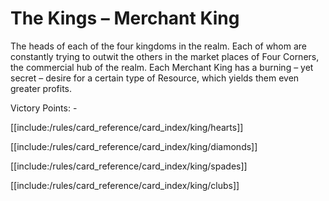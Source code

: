 # The Kings – Merchant King

The heads of each of the four kingdoms in the realm. Each of whom are constantly trying to outwit the others in the market places of Four Corners, the commercial hub of the realm. Each Merchant King has a burning – yet secret – desire for a certain type of Resource, which yields them even greater profits.

Victory Points: -

[[include:/rules/card_reference/card_index/king/hearts]]

[[include:/rules/card_reference/card_index/king/diamonds]]

[[include:/rules/card_reference/card_index/king/spades]]

[[include:/rules/card_reference/card_index/king/clubs]]
